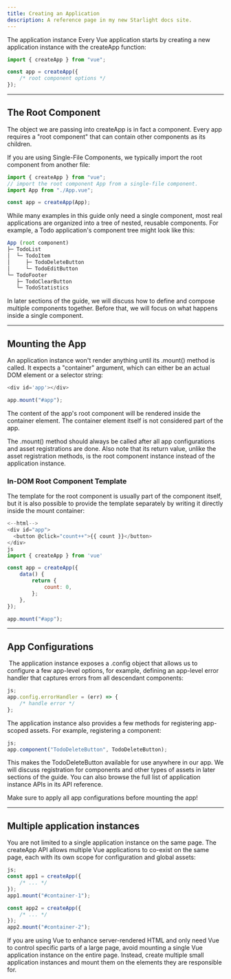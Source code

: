 ```yaml
---
title: Creating an Application
description: A reference page in my new Starlight docs site.
---
```


The application instance​
Every Vue application starts by creating a new application instance with the createApp function:

```js
import { createApp } from "vue";

const app = createApp({
	/* root component options */
});
```

---

## The Root Component​

The object we are passing into createApp is in fact a component. Every app requires a "root component" that can contain other components as its children.

If you are using Single-File Components, we typically import the root component from another file:

```js
import { createApp } from "vue";
// import the root component App from a single-file component.
import App from "./App.vue";

const app = createApp(App);
```

While many examples in this guide only need a single component, most real applications are organized into a tree of nested, reusable components. For example, a Todo application's component tree might look like this:

```js
App (root component)
├─ TodoList
│  └─ TodoItem
│     ├─ TodoDeleteButton
│     └─ TodoEditButton
└─ TodoFooter
   ├─ TodoClearButton
   └─ TodoStatistics
```

In later sections of the guide, we will discuss how to define and compose multiple components together. Before that, we will focus on what happens inside a single component.

---

## Mounting the App​

An application instance won't render anything until its .mount() method is called. It expects a "container" argument, which can either be an actual DOM element or a selector string:

```js
<div id='app'></div>
```

```js
app.mount("#app");
```

The content of the app's root component will be rendered inside the container element. The container element itself is not considered part of the app.

The .mount() method should always be called after all app configurations and asset registrations are done. Also note that its return value, unlike the asset registration methods, is the root component instance instead of the application instance.

### In-DOM Root Component Template​

The template for the root component is usually part of the component itself, but it is also possible to provide the template separately by writing it directly inside the mount container:

```js
<--html-->
<div id="app">
  <button @click="count++">{{ count }}</button>
</div>
js
import { createApp } from 'vue'
```

```js
const app = createApp({
	data() {
		return {
			count: 0,
		};
	},
});

app.mount("#app");
```

---

## App Configurations

​
The application instance exposes a .config object that allows us to configure a few app-level options, for example, defining an app-level error handler that captures errors from all descendant components:

```js
js;
app.config.errorHandler = (err) => {
	/* handle error */
};
```

The application instance also provides a few methods for registering app-scoped assets. For example, registering a component:

```js
js;
app.component("TodoDeleteButton", TodoDeleteButton);
```

This makes the TodoDeleteButton available for use anywhere in our app. We will discuss registration for components and other types of assets in later sections of the guide. You can also browse the full list of application instance APIs in its API reference.

Make sure to apply all app configurations before mounting the app!

---

## Multiple application instances​

You are not limited to a single application instance on the same page. The createApp API allows multiple Vue applications to co-exist on the same page, each with its own scope for configuration and global assets:

```js
js;
const app1 = createApp({
	/* ... */
});
app1.mount("#container-1");

const app2 = createApp({
	/* ... */
});
app2.mount("#container-2");
```

If you are using Vue to enhance server-rendered HTML and only need Vue to control specific parts of a large page, avoid mounting a single Vue application instance on the entire page. Instead, create multiple small application instances and mount them on the elements they are responsible for.
